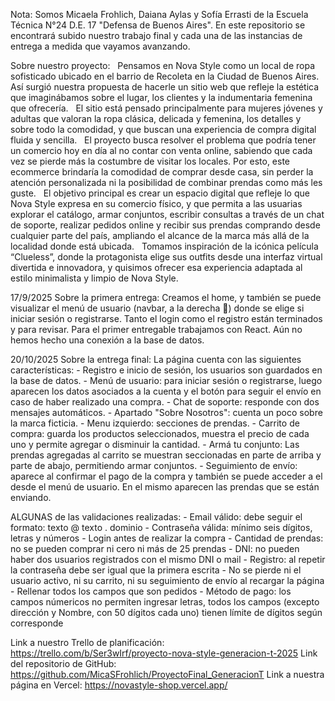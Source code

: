 Nota:
Somos Micaela Frohlich, Daiana Aylas y Sofía Errasti de la Escuela Técnica N°24 D.E. 17 "Defensa de Buenos Aires".
En este repositorio se encontrará subido nuestro trabajo final y cada una de las instancias de entrega a medida que vayamos avanzando.

Sobre nuestro proyecto:
 	Pensamos en Nova Style como un local de ropa sofisticado ubicado en el barrio de Recoleta en la Ciudad de Buenos Aires. Así surgió nuestra propuesta de hacerle un sitio web que refleje la estética que imaginábamos sobre el lugar, los clientes y la indumentaria femenina que ofrecería.
 	El sitio está pensado principalmente para mujeres jóvenes y adultas que valoran la ropa clásica, delicada y femenina, los detalles y sobre todo la comodidad, y que buscan una experiencia de compra digital fluida y sencilla.
 	El proyecto busca resolver el problema que podría tener un comercio hoy en día al no contar con venta online, sabiendo que cada vez se pierde más la costumbre de visitar los locales. Por esto, este ecommerce brindaría la comodidad de comprar desde casa, sin perder la atención personalizada ni la posibilidad de combinar prendas como más les guste.
 	El objetivo principal es crear un espacio digital que refleje lo que Nova Style expresa en su comercio físico, y que permita a las usuarias explorar el catálogo, armar conjuntos, escribir consultas a través de un chat de soporte, realizar pedidos online y recibir sus prendas comprando desde cualquier parte del país, ampliando el alcance de la marca más allá de la localidad donde está ubicada.
 	Tomamos inspiración de la icónica película “Clueless”, donde la protagonista elige sus outfits desde una interfaz virtual divertida e innovadora, y quisimos ofrecer esa experiencia adaptada al estilo minimalista y limpio de Nova Style.

17/9/2025
Sobre la primera entrega: Creamos el home, y también se puede visualizar el menú de usuario (navbar, a la derecha 👤) donde se elige si iniciar sesión o registrarse. Tanto el login como el registro están terminados y para revisar. 
Para el primer entregable trabajamos con React. Aún no hemos hecho una conexión a la base de datos.

20/10/2025
Sobre la entrega final: 
    La página cuenta con las siguientes características:
    - Registro e inicio de sesión, los usuarios son guardados en la base de datos.
    - Menú de usuario: para iniciar sesión o registrarse, luego aparecen los datos asociados a la cuenta y el botón para seguir el envío en caso de haber realizado una compra.
    - Chat de soporte: responde con dos mensajes automáticos.
    - Apartado "Sobre Nosotros": cuenta un poco sobre la marca ficticia.
    - Menu izquierdo: secciones de prendas.
    - Carrito de compra: guarda los productos seleccionados, muestra el precio de cada uno y permite agregar o disminuir la cantidad.
    - Armá tu conjunto: Las prendas agregadas al carrito se muestran seccionadas en parte de arriba y parte de abajo, permitiendo armar conjuntos.
    - Seguimiento de envío: aparece al confirmar el pago de la compra y también se puede acceder a el desde el menú de usuario. En el mismo aparecen las prendas que se están enviando.

ALGUNAS de las validaciones realizadas:
    - Email válido: debe seguir el formato: texto @ texto . dominio
    - Contraseña válida: mínimo seis dígitos, letras y números
    - Login antes de realizar la compra
    - Cantidad de prendas: no se pueden comprar ni cero ni más de 25 prendas 
    - DNI: no pueden haber dos usuarios registrados con el mismo DNI o mail
    - Registro: al repetir la contraseña debe ser igual que la primera escrita
    - No se pierde ni el usuario activo, ni su carrito, ni su seguimiento de envío al recargar la página
    - Rellenar todos los campos que son pedidos
    - Método de pago: los campos númericos no permiten ingresar letras, todos los campos (excepto dirección y Nombre, con 50 dígitos cada uno) tienen límite de dígitos según corresponde

Link a nuestro Trello de planificación: https://trello.com/b/Ser3wIrf/proyecto-nova-style-generacion-t-2025
Link del repositorio de GitHub: https://github.com/MicaSFrohlich/ProyectoFinal_GeneracionT
Link a nuestra página en Vercel: https://novastyle-shop.vercel.app/

